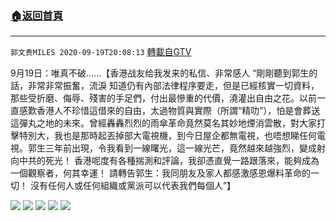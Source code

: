 ﻿###  [:house:返回首頁](https://github.com/ourhimalayas/txt)
---

`郭文贵MILES 2020-09-19T20:08:13` [轉載自GTV](https://gtv.org/web/#/UserInfo/5e596957357cc612d35a8044)

9月19日：唯真不破……【香港战友给我发来的私信、非常感人
“剛剛聽到郭生的話，非常非常振奮，流淚
知道仍有內部法律程序要走，但是已經核實一切資料，那些受折磨、侮辱、殘害的手足們，付出最慘重的代價，澆灌出自由之花。以前一直感歎香港人不珍惜這借來的自由，太過物質與實際（所謂“精叻”），怕是會葬送這彈丸之地的未來。曾經轟轟烈烈的雨傘革命竟然莫名其妙地煙消雲散，對大家打擊特別大，我也是那時起丟掉部大電視機，到今日屋企都無電視，也唔想睇任何電視。郭生三年前出現，令我看到一線曙光，這一線光芒，竟然越來越強烈，變成射向中共的死光！ 香港呢度有各種揣測和評論，我卻憑直覺一路跟落來，能夠成為一個觀察者，何其幸運！
請轉告郭生：我同朋友及家人都感激感恩爆料革命的一切！
沒有任何人或任何組織或黨派可以代表我們每個人”】

![](https://filegroup.gtv.org/cdn-cgi/image/width=600/https://filegroup.gtv.org/group3/default/20200919/20/08/0/fa0e14adc71314f9157bec2a64f7d03a.png)
![](https://filegroup.gtv.org/cdn-cgi/image/width=600/https://filegroup.gtv.org/group3/default/20200919/20/08/0/350d2a967de7fd0e82b27f9da21f0918.jpeg)
![](https://filegroup.gtv.org/cdn-cgi/image/width=600/https://filegroup.gtv.org/group3/default/20200919/20/08/0/cd10040bc4364397868917a136944a41.jpeg)
![](https://filegroup.gtv.org/cdn-cgi/image/width=600/https://filegroup.gtv.org/group3/default/20200919/20/08/0/2bc735f360219e36468fc05c2137dc3d.jpeg)
![](https://filegroup.gtv.org/cdn-cgi/image/width=600/https://filegroup.gtv.org/group3/default/20200919/20/08/0/872e6bf98c55db5fa63f39b2076f4376.jpeg)
